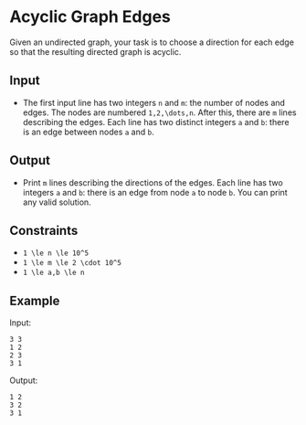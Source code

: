 # Acyclic Graph Edges 

Given an undirected graph, your task is to choose a direction for each edge so that the resulting directed graph is acyclic.
## Input
- The first input line has two integers ```n``` and ```m```: the number of nodes and edges. The nodes are numbered ```1,2,\dots,n```.
After this, there are ```m``` lines describing the edges. Each line has two distinct integers ```a``` and ```b```: there is an edge between nodes ```a``` and ```b```.
## Output
- Print ```m``` lines describing the directions of the edges. Each line has two integers ```a``` and ```b```: there is an edge from node ```a``` to node ```b```. You can print any valid solution.
## Constraints

- ```1 \le n \le 10^5```
- ```1 \le m \le 2 \cdot 10^5```
- ```1 \le a,b \le n```

## Example
Input:
```
3 3
1 2
2 3
3 1
```

Output:
```
1 2
3 2
3 1
```
